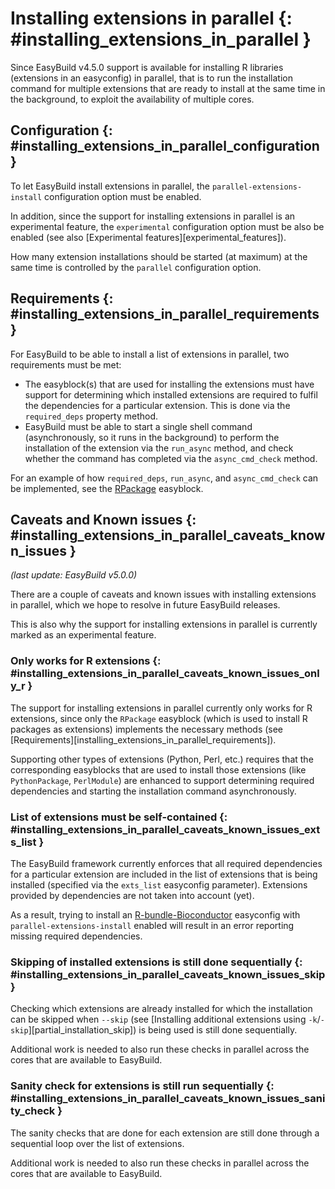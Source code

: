 # Installing extensions in parallel {: #installing_extensions_in_parallel }

Since EasyBuild v4.5.0 support is available for installing R libraries
(extensions in an easyconfig) in parallel, that is to run the installation
command for multiple extensions that are ready to install at the same time
in the background, to exploit the availability of multiple cores.


## Configuration {: #installing_extensions_in_parallel_configuration }

To let EasyBuild install extensions in parallel, the
`parallel-extensions-install` configuration option must be enabled.

In addition, since the support for installing extensions in parallel is
an experimental feature, the `experimental` configuration option must be
also be enabled (see also [Experimental features][experimental_features]).

How many extension installations should be started (at maximum) at the
same time is controlled by the `parallel` configuration option.

## Requirements {: #installing_extensions_in_parallel_requirements }

For EasyBuild to be able to install a list of extensions in parallel,
two requirements must be met:

- The easyblock(s) that are used for installing the extensions must
    have support for determining which installed extensions are required
    to fulfil the dependencies for a particular extension. This is done
    via the `required_deps` property method.
- EasyBuild must be able to start a single shell command
    (asynchronously, so it runs in the background) to perform the
    installation of the extension via the `run_async` method, and check
    whether the command has completed via the `async_cmd_check` method.

For an example of how `required_deps`, `run_async`, and
`async_cmd_check` can be implemented, see the
[RPackage](https://github.com/easybuilders/easybuild-easyblocks/blob/main/easybuild/easyblocks/generic/rpackage.py)
easyblock.

## Caveats and Known issues {: #installing_extensions_in_parallel_caveats_known_issues }

*(last update: EasyBuild v5.0.0)*

There are a couple of caveats and known issues with installing
extensions in parallel, which we hope to resolve in future EasyBuild
releases.

This is also why the support for installing extensions in parallel is
currently marked as an experimental feature.

### Only works for R extensions {: #installing_extensions_in_parallel_caveats_known_issues_only_r }

The support for installing extensions in parallel currently only works
for R extensions, since only the `RPackage` easyblock (which is used to
install R packages as extensions) implements the necessary methods (see
[Requirements][installing_extensions_in_parallel_requirements]).

Supporting other types of extensions (Python, Perl, etc.) requires that
the corresponding easyblocks that are used to install those extensions
(like `PythonPackage`, `PerlModule`) are enhanced to support determining
required dependencies and starting the installation command
asynchronously.

### List of extensions must be self-contained {: #installing_extensions_in_parallel_caveats_known_issues_exts_list }

The EasyBuild framework currently enforces that all required
dependencies for a particular extension are included in the list of
extensions that is being installed (specified via the `exts_list`
easyconfig parameter). Extensions provided by dependencies are not taken
into account (yet).

As a result, trying to install an
[R-bundle-Bioconductor](https://github.com/easybuilders/easybuild-easyconfigs/tree/main/easybuild/easyconfigs/r/R-bundle-Bioconductor)
easyconfig with `parallel-extensions-install` enabled will result in an
error reporting missing required dependencies.

### Skipping of installed extensions is still done sequentially {: #installing_extensions_in_parallel_caveats_known_issues_skip }

Checking which extensions are already installed for which the
installation can be skipped when `--skip` (see
[Installing additional extensions using `-k`/`-skip`][partial_installation_skip]) is being used
is still done sequentially.

Additional work is needed to also run these checks in parallel across
the cores that are available to EasyBuild.

### Sanity check for extensions is still run sequentially {: #installing_extensions_in_parallel_caveats_known_issues_sanity_check }

The sanity checks that are done for each extension are still done
through a sequential loop over the list of extensions.

Additional work is needed to also run these checks in parallel across
the cores that are available to EasyBuild.
